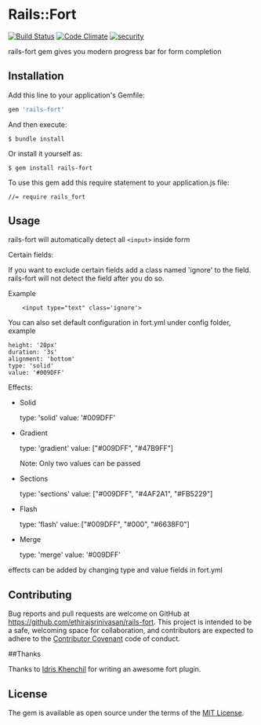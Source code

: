 # Rails::Fort

[![Build Status](https://travis-ci.org/ethirajsrinivasan/rails-fort.svg?branch=master)](https://travis-ci.org/ethirajsrinivasan/rails-fort)
[![Code Climate](https://codeclimate.com/github/ethirajsrinivasan/rails-fort/badges/gpa.svg)](https://codeclimate.com/github/ethirajsrinivasan/rails-fort)
[![security](https://hakiri.io/github/ethirajsrinivasan/rails-fort/master.svg)](https://hakiri.io/github/ethirajsrinivasan/rails-fort/master)


 rails-fort gem gives you modern progress bar for form completion

## Installation

Add this line to your application's Gemfile:

```ruby
gem 'rails-fort'
```

And then execute:

    $ bundle install

Or install it yourself as:

    $ gem install rails-fort

To use this gem add this require statement to your application.js file:

	//= require rails_fort

## Usage

rails-fort will automatically detect all `<input>` inside form

Certain fields:

If you want to exclude certain fields add a class named 'ignore' to the field. rails-fort will not detect the field after you do so.

Example

		<input type="text" class='ignore'>


You can also set default configuration in fort.yml under config folder, example

	height: '20px'
	duration: '3s'
	alignment: 'bottom'
	type: 'solid'
	value: '#009DFF'


Effects:

   * Solid

      	type: 'solid'
     	value: '#009DFF'

   * Gradient

	   	type: 'gradient'
	   	value: ["#009DFF", "#47B9FF"]

	   	Note: Only two values can be passed

   * Sections

   		type: 'sections'
   		value: ["#009DFF", "#4AF2A1", "#FB5229"]

   * Flash

   		type: 'flash'
   		value: ["#009DFF", "#000", "#6638F0"]

   * Merge

   		type: 'merge'
   		value: '#009DFF'

effects can be added by changing type and value fields in fort.yml


## Contributing

Bug reports and pull requests are welcome on GitHub at https://github.com/ethirajsrinivasan/rails-fort. This project is intended to be a safe, welcoming space for collaboration, and contributors are expected to adhere to the [Contributor Covenant](contributor-covenant.org) code of conduct.

##Thanks

Thanks to [Idris Khenchil](https://github.com/idriskhenchil/Fort.js) for writing an awesome fort plugin.


## License

The gem is available as open source under the terms of the [MIT License](http://opensource.org/licenses/MIT).

